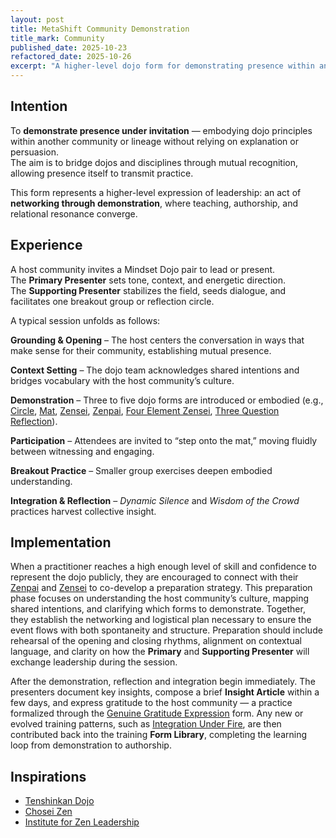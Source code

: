 ```yaml
---
layout: post
title: MetaShift Community Demonstration
title_mark: Community
published_date: 2025-10-23
refactored_date: 2025-10-26
excerpt: "A higher-level dojo form for demonstrating presence within another community — embodying Mindset Dojo principles through participation and shared practice."
---
```


## Intention

To **demonstrate presence under invitation** — embodying dojo principles within another community or lineage without relying on explanation or persuasion.  
The aim is to bridge dojos and disciplines through mutual recognition, allowing presence itself to transmit practice.

This form represents a higher-level expression of leadership: an act of **networking through demonstration**, where teaching, authorship, and relational resonance converge.

## Experience

A host community invites a Mindset Dojo pair to lead or present.  
The **Primary Presenter** sets tone, context, and energetic direction.  
The **Supporting Presenter** stabilizes the field, seeds dialogue, and facilitates one breakout group or reflection circle.

A typical session unfolds as follows:

**Grounding & Opening** – The host centers the conversation in ways that make sense for their community, establishing mutual presence.  

**Context Setting** – The dojo team acknowledges shared intentions and bridges vocabulary with the host community’s culture.  

**Demonstration** – Three to five dojo forms are introduced or embodied (e.g., [Circle](../circle/), [Mat](../mat/), [Zensei](../zensei/), [Zenpai](../zenpai/), [Four Element Zensei](../four-element-zensei/), [Three Question Reflection](../three-question-reflection/)).  

**Participation** – Attendees are invited to “step onto the mat,” moving fluidly between witnessing and engaging.  

**Breakout Practice** – Smaller group exercises deepen embodied understanding.  

**Integration & Reflection** – *Dynamic Silence* and *Wisdom of the Crowd* practices harvest collective insight.

## Implementation

When a practitioner reaches a high enough level of skill and confidence to represent the dojo publicly, they are encouraged to connect with their [Zenpai](../zenpai/) and [Zensei](../zensei/) to co-develop a preparation strategy. This preparation phase focuses on understanding the host community’s culture, mapping shared intentions, and clarifying which forms to demonstrate. Together, they establish the networking and logistical plan necessary to ensure the event flows with both spontaneity and structure. Preparation should include rehearsal of the opening and closing rhythms, alignment on contextual language, and clarity on how the **Primary** and **Supporting Presenter** will exchange leadership during the session.

After the demonstration, reflection and integration begin immediately. The presenters document key insights, compose a brief **Insight Article** within a few days, and express gratitude to the host community — a practice formalized through the [Genuine Gratitude Expression](../genuine-gratitude-expression/) form. Any new or evolved training patterns, such as [Integration Under Fire](../integration-under-fire/), are then contributed back into the training **Form Library**, completing the learning loop from demonstration to authorship.

## Inspirations

- [Tenshinkan Dojo](https://japaneseculturecenter.com/classes/aikido)  
- [Chosei Zen](https://www.choseizen.org/)  
- [Institute for Zen Leadership](https://zenleader.global)
